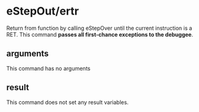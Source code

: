 # eStepOut/ertr

Return from function by calling eStepOver until the current instruction is a RET. This command **passes all first-chance exceptions to the debuggee**.

## arguments

This command has no arguments

## result

This command does not set any result variables.
